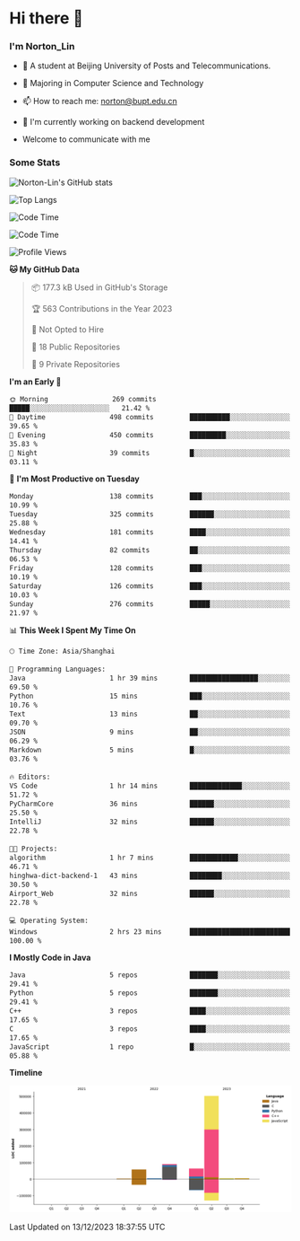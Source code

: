 
# Hi there 👋

### I'm Norton_Lin
- 🏫 A student at Beijing University of Posts and Telecommunications.
- 🌱 Majoring in Computer Science and Technology
- 📫 How to reach me: norton@bupt.edu.cn
- 🌱 I'm currently working on backend development

- Welcome to communicate with me

### Some Stats
![Norton-Lin's GitHub stats](https://github-readme-stats.vercel.app/api?username=Norton-Lin&count_private=true&show_icons=true&theme=radical)

![Top Langs](https://github-readme-stats.vercel.app/api/top-langs/?username=Norton-Lin&langs_count=10&layout=compact)

![Code Time](https://github-readme-stats.vercel.app/api/wakatime?username=Norton_Lin)

<!--START_SECTION:waka-->
![Code Time](http://img.shields.io/badge/Code%20Time-439%20hrs%2058%20mins-blue)

![Profile Views](http://img.shields.io/badge/Profile%20Views-0-blue)

**🐱 My GitHub Data** 

> 📦 177.3 kB Used in GitHub's Storage 
 > 
> 🏆 563 Contributions in the Year 2023
 > 
> 🚫 Not Opted to Hire
 > 
> 📜 18 Public Repositories 
 > 
> 🔑 9 Private Repositories 
 > 
**I'm an Early 🐤** 

```text
🌞 Morning                269 commits         █████░░░░░░░░░░░░░░░░░░░░   21.42 % 
🌆 Daytime                498 commits         ██████████░░░░░░░░░░░░░░░   39.65 % 
🌃 Evening                450 commits         █████████░░░░░░░░░░░░░░░░   35.83 % 
🌙 Night                  39 commits          █░░░░░░░░░░░░░░░░░░░░░░░░   03.11 % 
```
📅 **I'm Most Productive on Tuesday** 

```text
Monday                   138 commits         ███░░░░░░░░░░░░░░░░░░░░░░   10.99 % 
Tuesday                  325 commits         ██████░░░░░░░░░░░░░░░░░░░   25.88 % 
Wednesday                181 commits         ████░░░░░░░░░░░░░░░░░░░░░   14.41 % 
Thursday                 82 commits          ██░░░░░░░░░░░░░░░░░░░░░░░   06.53 % 
Friday                   128 commits         ███░░░░░░░░░░░░░░░░░░░░░░   10.19 % 
Saturday                 126 commits         ███░░░░░░░░░░░░░░░░░░░░░░   10.03 % 
Sunday                   276 commits         █████░░░░░░░░░░░░░░░░░░░░   21.97 % 
```


📊 **This Week I Spent My Time On** 

```text
🕑︎ Time Zone: Asia/Shanghai

💬 Programming Languages: 
Java                     1 hr 39 mins        █████████████████░░░░░░░░   69.50 % 
Python                   15 mins             ███░░░░░░░░░░░░░░░░░░░░░░   10.76 % 
Text                     13 mins             ██░░░░░░░░░░░░░░░░░░░░░░░   09.70 % 
JSON                     9 mins              ██░░░░░░░░░░░░░░░░░░░░░░░   06.29 % 
Markdown                 5 mins              █░░░░░░░░░░░░░░░░░░░░░░░░   03.76 % 

🔥 Editors: 
VS Code                  1 hr 14 mins        █████████████░░░░░░░░░░░░   51.72 % 
PyCharmCore              36 mins             ██████░░░░░░░░░░░░░░░░░░░   25.50 % 
IntelliJ                 32 mins             ██████░░░░░░░░░░░░░░░░░░░   22.78 % 

🐱‍💻 Projects: 
algorithm                1 hr 7 mins         ████████████░░░░░░░░░░░░░   46.71 % 
hinghwa-dict-backend-1   43 mins             ████████░░░░░░░░░░░░░░░░░   30.50 % 
Airport_Web              32 mins             ██████░░░░░░░░░░░░░░░░░░░   22.78 % 

💻 Operating System: 
Windows                  2 hrs 23 mins       █████████████████████████   100.00 % 
```

**I Mostly Code in Java** 

```text
Java                     5 repos             ███████░░░░░░░░░░░░░░░░░░   29.41 % 
Python                   5 repos             ███████░░░░░░░░░░░░░░░░░░   29.41 % 
C++                      3 repos             ████░░░░░░░░░░░░░░░░░░░░░   17.65 % 
C                        3 repos             ████░░░░░░░░░░░░░░░░░░░░░   17.65 % 
JavaScript               1 repo              █░░░░░░░░░░░░░░░░░░░░░░░░   05.88 % 
```



**Timeline**

![Lines of Code chart](https://raw.githubusercontent.com/Norton-Lin/Norton-Lin/main/assets/bar_graph.png)


 Last Updated on 13/12/2023 18:37:55 UTC
<!--END_SECTION:waka-->
